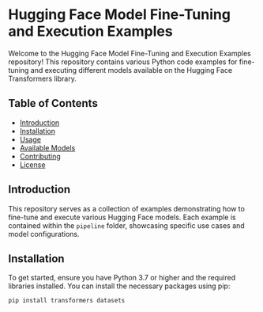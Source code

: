# Hugging Face Model Fine-Tuning and Execution Examples

Welcome to the Hugging Face Model Fine-Tuning and Execution Examples repository! This repository contains various Python code examples for fine-tuning and executing different models available on the Hugging Face Transformers library.

## Table of Contents

- [Introduction](#introduction)
- [Installation](#installation)
- [Usage](#usage)
- [Available Models](#available-models)
- [Contributing](#contributing)
- [License](#license)

## Introduction

This repository serves as a collection of examples demonstrating how to fine-tune and execute various Hugging Face models. Each example is contained within the `pipeline` folder, showcasing specific use cases and model configurations.

## Installation

To get started, ensure you have Python 3.7 or higher and the required libraries installed. You can install the necessary packages using pip:

```bash
pip install transformers datasets
